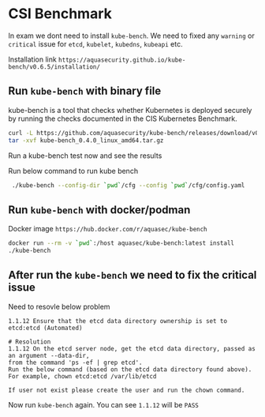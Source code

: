 # CSI Benchmark
In exam we dont need to install `kube-bench`. We need to fixed any `warning` or `critical` issue for `etcd`, `kubelet`, `kubedns`, `kubeapi` etc.

Installation link `https://aquasecurity.github.io/kube-bench/v0.6.5/installation/`

## Run `kube-bench` with binary file

kube-bench is a tool that checks whether Kubernetes is deployed securely by running the checks documented in the CIS Kubernetes Benchmark.
```bash
curl -L https://github.com/aquasecurity/kube-bench/releases/download/v0.4.0/kube-bench_0.4.0_linux_amd64.tar.gz -o kube-bench_0.4.0_linux_amd64.tar.gz
tar -xvf kube-bench_0.4.0_linux_amd64.tar.gz
```

Run a kube-bench test now and see the results

Run below command to run kube bench
```bash
 ./kube-bench --config-dir `pwd`/cfg --config `pwd`/cfg/config.yaml
```

## Run `kube-bench` with docker/podman

Docker image `https://hub.docker.com/r/aquasec/kube-bench`

```bash
docker run --rm -v `pwd`:/host aquasec/kube-bench:latest install
./kube-bench
```

## After run the `kube-bench` we need to fix the critical issue

Need to resovle below problem
```plaintext
1.1.12 Ensure that the etcd data directory ownership is set to etcd:etcd (Automated)

# Resolution
1.1.12 On the etcd server node, get the etcd data directory, passed as an argument --data-dir,
from the command 'ps -ef | grep etcd'.
Run the below command (based on the etcd data directory found above).
For example, chown etcd:etcd /var/lib/etcd

If user not exist please create the user and run the chown command.
```

Now run `kube-bench` again. You can see `1.1.12` will be `PASS`